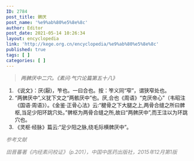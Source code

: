 ```yaml
---
ID: 2784
post_title: 髀厌
post_name: '%e9%ab%80%e5%8e%8c'
author: Editor
post_date: 2021-05-14 10:26:34
layout: encyclopedia
link: 'http://kege.org.cn/encyclopedia/%e9%ab%80%e5%8e%8c'
published: true
tags: [ ]
categories: [ ]
---
```

<blockquote><em>两髀厌中二穴。《素问·气穴论篇第五十八》</em></blockquote>
<ol>
 	<li>《说文》：厌(厭)，笮也。一曰合也。按：笮义同“窄”，谓狭窄处也。</li>
 	<li>“两髀厌中”,义犹下文之“两骸厌中”也。厌,合也《周语》“克厌帝心”（韦昭注《国语·周语》）。《金鉴·正骨心法》云:“楗骨之下大腿之上,两骨合缝之所曰髀枢,当足少阳环跳穴处。”髀枢为两骨合缝之所,故曰“两髀厌中”,而王注以为环跳穴也。</li>
 	<li>《灵枢·经脉》篇云:“足少阳之脉,绕毛际横髀厌中”。</li>
</ol>
<span style="color: #808080;"><em>参考文献</em></span>

<span style="color: #808080;"><em>田晋蕃著《内经素问校证》（p.201），中国中医药出版社，2015年12月第1版</em></span>